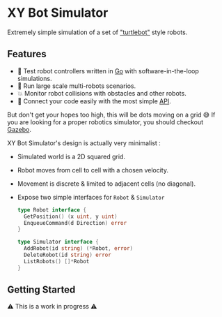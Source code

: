 # XY Bot Simulator

Extremely simple simulation of a set of ["turtlebot"](https://www.turtlebot.com) style robots.

## Features

- 🤖 Test robot controllers written in [Go](https://go.dev) with software-in-the-loop simulations.
- 💯 Run large scale multi-robots scenarios.
- 💥 Monitor robot collisions with obstacles and other robots.
- 📘 Connect your code easily with the most simple [API](#getting-started).

But don't get your hopes too high, this will be dots moving on a grid 😅 If you are looking for a proper robotics simulator, you should checkout [Gazebo](https://gazebosim.org/home).

XY Bot Simulator's design is actually very minimalist :

- Simulated world is a 2D squared grid.
- Robot moves from cell to cell with a chosen velocity.
- Movement is discrete & limited to adjacent cells (no diagonal).
- Expose two simple interfaces for `Robot` & `Simulator`

  ```go
  type Robot interface {
    GetPosition() (x uint, y uint)
    EnqueueCommand(d Direction) error
  }

  type Simulator interface {
    AddRobot(id string) (*Robot, error)
    DeleteRobot(id string) error
    ListRobots() []*Robot
  }
  ```

## Getting Started

⚠️ This is a work in progress ⚠️
